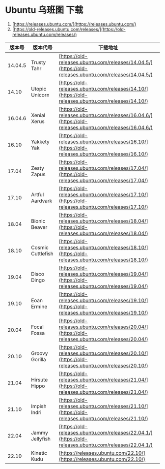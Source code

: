 # Ubuntu 乌班图 下载

1. [https://releases.ubuntu.com/](https://releases.ubuntu.com/)
2. [https://old-releases.ubuntu.com/releases/](https://old-releases.ubuntu.com/releases/)

| 版本号     | 版本代号              | 下载地址                                                                                                   |
|---------|-------------------|--------------------------------------------------------------------------------------------------------|
| 14.04.5 | Trusty Tahr       | [https://old-releases.ubuntu.com/releases/14.04.5/](https://old-releases.ubuntu.com/releases/14.04.5/) |
| 14.10   | Utopic Unicorn    | [https://old-releases.ubuntu.com/releases/14.10/](https://old-releases.ubuntu.com/releases/14.10/)     |
| 16.04.6 | Xenial Xerus      | [https://old-releases.ubuntu.com/releases/16.04.6/](https://old-releases.ubuntu.com/releases/16.04.6/) |
| 16.10   | Yakkety Yak       | [https://old-releases.ubuntu.com/releases/16.10/](https://old-releases.ubuntu.com/releases/16.10/)     |
| 17.04   | Zesty Zapus       | [https://old-releases.ubuntu.com/releases/17.04/](https://old-releases.ubuntu.com/releases/17.04/)     |
| 17.10   | Artful Aardvark   | [https://old-releases.ubuntu.com/releases/17.10/](https://old-releases.ubuntu.com/releases/17.10/)     |
| 18.04   | Bionic Beaver     | [https://old-releases.ubuntu.com/releases/18.04/](https://old-releases.ubuntu.com/releases/18.04/)     |
| 18.10   | Cosmic Cuttlefish | [https://old-releases.ubuntu.com/releases/18.10/](https://old-releases.ubuntu.com/releases/18.10/)     |
| 19.04   | Disco Dingo       | [https://old-releases.ubuntu.com/releases/19.04/](https://old-releases.ubuntu.com/releases/19.04/)     |
| 19.10   | Eoan Ermine       | [https://old-releases.ubuntu.com/releases/19.10/](https://old-releases.ubuntu.com/releases/19.10/)     |
| 20.04   | Focal Fossa       | [https://old-releases.ubuntu.com/releases/20.04/](https://old-releases.ubuntu.com/releases/20.04/)     |
| 20.10   | Groovy Gorilla    | [https://old-releases.ubuntu.com/releases/20.10/](https://old-releases.ubuntu.com/releases/20.10/)     |
| 21.04   | Hirsute Hippo     | [https://old-releases.ubuntu.com/releases/21.04/](https://old-releases.ubuntu.com/releases/21.04/)     |
| 21.10   | Impish Indri      | [https://old-releases.ubuntu.com/releases/21.10/](https://old-releases.ubuntu.com/releases/21.10/)     |
| 22.04   | Jammy Jellyfish   | [https://old-releases.ubuntu.com/releases/22.04.1/](https://old-releases.ubuntu.com/releases/22.04.1/) |
| 22.10   | Kinetic Kudu      | [https://releases.ubuntu.com/22.10/](https://releases.ubuntu.com/22.10/)                               |
